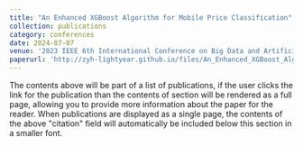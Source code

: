```yaml
---
title: "An Enhanced XGBoost Algorithm for Mobile Price Classification"
collection: publications
category: conferences
date: 2024-07-07
venue: '2023 IEEE 6th International Conference on Big Data and Artificial Intelligence (BDAI)'
paperurl: 'http://zyh-lightyear.github.io/files/An_Enhanced_XGBoost_Algorithm_for_Mobile_Price_Classification.pdf'
---
```


The contents above will be part of a list of publications, if the user clicks the link for the publication than the contents of section will be rendered as a full page, allowing you to provide more information about the paper for the reader. When publications are displayed as a single page, the contents of the above "citation" field will automatically be included below this section in a smaller font.
